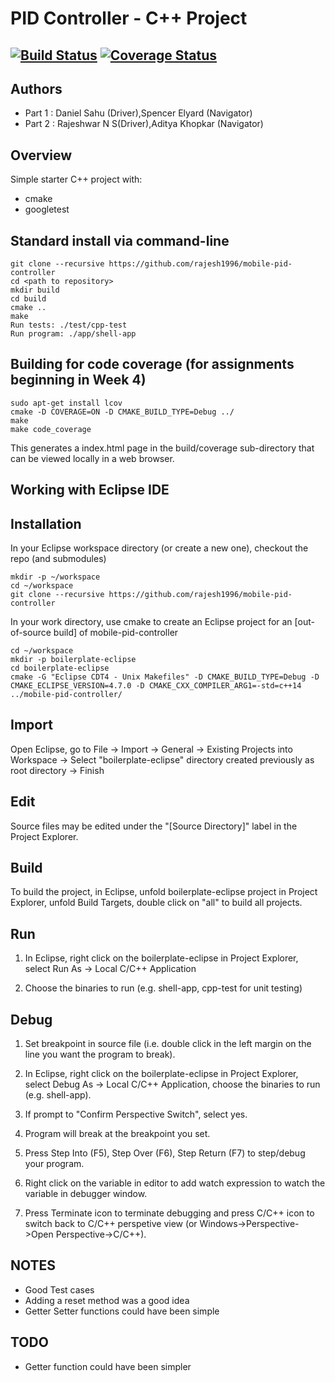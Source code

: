 # PID Controller - C++ Project
[![Build Status](https://travis-ci.org/rajesh1996/mobile-pid-controller.svg?branch=master)](https://travis-ci.org/github/rajesh1996/mobile-pid-controller)
[![Coverage Status](https://coveralls.io/repos/github/rajesh1996/mobile-pid-controller/badge.svg?branch=master)](https://coveralls.io/github/rajesh1996/mobile-pid-controller?branch=master)
---
## Authors
- Part 1 : Daniel Sahu (Driver),Spencer Elyard (Navigator)
- Part 2 : Rajeshwar N S(Driver),Aditya Khopkar (Navigator)

## Overview

Simple starter C++ project with:

- cmake
- googletest

## Standard install via command-line
```
git clone --recursive https://github.com/rajesh1996/mobile-pid-controller
cd <path to repository>
mkdir build
cd build
cmake ..
make
Run tests: ./test/cpp-test
Run program: ./app/shell-app
```

## Building for code coverage (for assignments beginning in Week 4)
```
sudo apt-get install lcov
cmake -D COVERAGE=ON -D CMAKE_BUILD_TYPE=Debug ../
make
make code_coverage
```
This generates a index.html page in the build/coverage sub-directory that can be viewed locally in a web browser.

## Working with Eclipse IDE ##

## Installation

In your Eclipse workspace directory (or create a new one), checkout the repo (and submodules)
```
mkdir -p ~/workspace
cd ~/workspace
git clone --recursive https://github.com/rajesh1996/mobile-pid-controller
```

In your work directory, use cmake to create an Eclipse project for an [out-of-source build] of mobile-pid-controller

```
cd ~/workspace
mkdir -p boilerplate-eclipse
cd boilerplate-eclipse
cmake -G "Eclipse CDT4 - Unix Makefiles" -D CMAKE_BUILD_TYPE=Debug -D CMAKE_ECLIPSE_VERSION=4.7.0 -D CMAKE_CXX_COMPILER_ARG1=-std=c++14 ../mobile-pid-controller/
```

## Import

Open Eclipse, go to File -> Import -> General -> Existing Projects into Workspace -> 
Select "boilerplate-eclipse" directory created previously as root directory -> Finish

## Edit

Source files may be edited under the "[Source Directory]" label in the Project Explorer.


## Build

To build the project, in Eclipse, unfold boilerplate-eclipse project in Project Explorer,
unfold Build Targets, double click on "all" to build all projects.

## Run

1. In Eclipse, right click on the boilerplate-eclipse in Project Explorer,
select Run As -> Local C/C++ Application

2. Choose the binaries to run (e.g. shell-app, cpp-test for unit testing)


## Debug


1. Set breakpoint in source file (i.e. double click in the left margin on the line you want 
the program to break).

2. In Eclipse, right click on the boilerplate-eclipse in Project Explorer, select Debug As -> 
Local C/C++ Application, choose the binaries to run (e.g. shell-app).

3. If prompt to "Confirm Perspective Switch", select yes.

4. Program will break at the breakpoint you set.

5. Press Step Into (F5), Step Over (F6), Step Return (F7) to step/debug your program.

6. Right click on the variable in editor to add watch expression to watch the variable in 
debugger window.

7. Press Terminate icon to terminate debugging and press C/C++ icon to switch back to C/C++ 
perspetive view (or Windows->Perspective->Open Perspective->C/C++).


## NOTES
- Good Test cases
- Adding a reset method was a good idea
- Getter Setter functions could have been simple

## TODO
- Getter function could have been simpler
